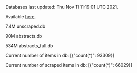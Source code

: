 Databases last updated: Thu Nov 11 11:19:01 UTC 2021. 

Available [here](https://github.com/cbeauhilton/ash-db/releases).

7.4M	unscraped.db

90M	abstracts.db

534M	abstracts_full.db

Current number of items in db:
[{"count(*)": 93309}]

Current number of scraped items in db:
[{"count(*)": 66029}]
